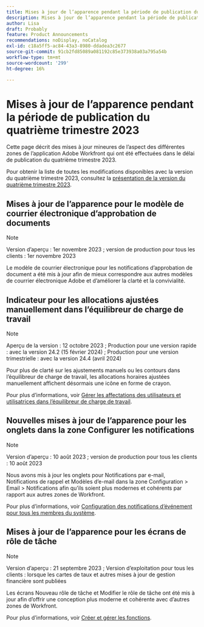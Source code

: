```yaml
---
title: Mises à jour de l’apparence pendant la période de publication du quatrième trimestre 2023
description: Mises à jour de l’apparence pendant la période de publication du quatrième trimestre 2023
author: Lisa
draft: Probably
feature: Product Announcements
recommendations: noDisplay, noCatalog
exl-id: c18a5ff5-ac84-43a3-8980-ddadea3c2677
source-git-commit: 91cb2fd85089a081192c85e373938a03a795a54b
workflow-type: tm+mt
source-wordcount: '299'
ht-degree: 16%

---
```


# Mises à jour de l’apparence pendant la période de publication du quatrième trimestre 2023

Cette page décrit des mises à jour mineures de l’aspect des différentes zones de l’application Adobe Workfront qui ont été effectuées dans le délai de publication du quatrième trimestre 2023.

Pour obtenir la liste de toutes les modifications disponibles avec la version du quatrième trimestre 2023, consultez la [présentation de la version du quatrième trimestre 2023](/help/quicksilver/product-announcements/product-releases/23-q4-release-activity/23-q4-release-overview.md).

## Mises à jour de l’apparence pour le modèle de courrier électronique d’approbation de documents

>[!NOTE]
>
>Version d’aperçu : 1er novembre 2023 ; version de production pour tous les clients : 1er novembre 2023

Le modèle de courrier électronique pour les notifications d’approbation de document a été mis à jour afin de mieux correspondre aux autres modèles de courrier électronique Adobe et d’améliorer la clarté et la convivialité.

## Indicateur pour les allocations ajustées manuellement dans l’équilibreur de charge de travail

>[!NOTE]
>
>Aperçu de la version : 12 octobre 2023 ; Production pour une version rapide : avec la version 24.2 (15 février 2024) ; Production pour une version trimestrielle : avec la version 24.4 (avril 2024)

Pour plus de clarté sur les ajustements manuels ou les contours dans l’équilibreur de charge de travail, les allocations horaires ajustées manuellement affichent désormais une icône en forme de crayon.

Pour plus d’informations, voir [Gérer les affectations des utilisateurs et utilisatrices dans l’équilibreur de charge de travail](/help/quicksilver/resource-mgmt/workload-balancer/manage-user-allocations-workload-balancer.md).

## Nouvelles mises à jour de l’apparence pour les onglets dans la zone Configurer les notifications

>[!NOTE]
>
>Version d’aperçu : 10 août 2023 ; version de production pour tous les clients : 10 août 2023

Nous avons mis à jour les onglets pour Notifications par e-mail, Notifications de rappel et Modèles d’e-mail dans la zone Configuration > Email > Notifications afin qu’ils soient plus modernes et cohérents par rapport aux autres zones de Workfront.

Pour plus d’informations, voir [Configuration des notifications d’événement pour tous les membres du système](/help/quicksilver/administration-and-setup/manage-workfront/emails/configure-event-notifications-for-everyone-in-the-system.md).

## Mises à jour de l’apparence pour les écrans de rôle de tâche

>[!NOTE]
>
>Version d’aperçu : 21 septembre 2023 ; Version d’exploitation pour tous les clients : lorsque les cartes de taux et autres mises à jour de gestion financière sont publiées

Les écrans Nouveau rôle de tâche et Modifier le rôle de tâche ont été mis à jour afin d’offrir une conception plus moderne et cohérente avec d’autres zones de Workfront.

Pour plus d’informations, voir [Créer et gérer les fonctions](/help/quicksilver/administration-and-setup/set-up-workfront/organizational-setup/create-manage-job-roles.md).
